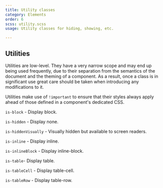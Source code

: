 ```yaml
---
title: Utility classes
category: Elements
order: 6
scss: utility.scss
usage: Utility classes for hiding, showing, etc.

---
```


## Utilities

Utilities are low-level. They have a very narrow scope and may end up being used frequently, due to their separation from the semantics of the document and the theming of a component. As a result, once a class is in significant use great care should be taken when introducing any modifications to it.

Utilities make use of ```!important``` to ensure that their styles always apply ahead of those defined in a component's dedicated CSS.

```is-block``` - Display block.

```is-hidden``` - Display none.

```is-hiddenVisually``` - Visually hidden but available to screen readers.

```is-inline``` - Display inline.

```is-inlineBlock``` - Display inline-block.

```is-table```- Display table.

```is-tableCell``` - Display table-cell.

```is-tableRow``` - Display table-row.